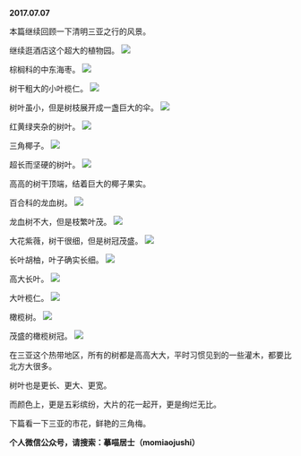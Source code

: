 
          
**2017.07.07**

本篇继续回顾一下清明三亚之行的风景。

继续逛酒店这个超大的植物园。
![](https://mmbiz.qlogo.cn/mmbiz_jpg/uDI3FLln00azVfjrRhucIlXWh9N4Gm50peTpnicX1Ek9hvTFdrESibJbHHGkdxORx69EkxapX4F6BXMxSyG5RHZA/0?wx_fmt=jpeg)


棕榈科的中东海枣。
![](https://mmbiz.qlogo.cn/mmbiz_jpg/uDI3FLln00azVfjrRhucIlXWh9N4Gm50ZsZNqJfDpeQeEickXBzIGa7ZpPVoTMjrWvtGqHXIicibmXY5ZKIbX0XKA/0?wx_fmt=jpeg)


树干粗大的小叶榄仁。
![](https://mmbiz.qlogo.cn/mmbiz_jpg/uDI3FLln00azVfjrRhucIlXWh9N4Gm50oibA81FuBibHGkGwXuf9bws7oKf9ciaNpE0QpuqkGtsdHHiciaT3RwIvGfg/0?wx_fmt=jpeg)


树叶虽小，但是树枝展开成一盏巨大的伞。
![](https://mmbiz.qlogo.cn/mmbiz_jpg/uDI3FLln00azVfjrRhucIlXWh9N4Gm50sceDafuiaicK2mBs5o0iaqJ7wLwibJ4lGWHpwS4qYurm7KdGggOoVvE0zQ/0?wx_fmt=jpeg)


红黄绿夹杂的树叶。
![](https://mmbiz.qlogo.cn/mmbiz_jpg/uDI3FLln00azVfjrRhucIlXWh9N4Gm50lnb4EdFEj5uWXIJlmWQNWeBDZQtjtfdIIc3F11wwVjaCceIrdmsCMg/0?wx_fmt=jpeg)


三角椰子。
![](https://mmbiz.qlogo.cn/mmbiz_jpg/uDI3FLln00azVfjrRhucIlXWh9N4Gm50t9HqicoYVbYkRzcVApNvBXe8b2T1XriaJYvLtrpoQI6cYeCvMCxwFdCg/0?wx_fmt=jpeg)


超长而坚硬的树叶。
![](https://mmbiz.qlogo.cn/mmbiz_jpg/uDI3FLln00azVfjrRhucIlXWh9N4Gm50uZvhiaZKI3THKOaCbRcBnBr34VacMrcMdACh3LYD8SkXYNHm70tW2Fw/0?wx_fmt=jpeg)


高高的树干顶端，结着巨大的椰子果实。

百合科的龙血树。
![](https://mmbiz.qlogo.cn/mmbiz_jpg/uDI3FLln00azVfjrRhucIlXWh9N4Gm50ZialhsmonRgsz810JGSK7dwyMrPJctiah6H5cvjnhPxzpaEicyHhMkbUQ/0?wx_fmt=jpeg)


龙血树不大，但是枝繁叶茂。
![](https://mmbiz.qlogo.cn/mmbiz_jpg/uDI3FLln00azVfjrRhucIlXWh9N4Gm5087jatouXZBTurqqvia4TCR1Ec6BpWI7icELeZq1ib4bibvYepIA6Xt5JIA/0?wx_fmt=jpeg)


大花紫薇，树干很细，但是树冠茂盛。
![](https://mmbiz.qlogo.cn/mmbiz_jpg/uDI3FLln00azVfjrRhucIlXWh9N4Gm50LS7nj6VxjUjUmN3JWucga0C13jfqIohk5zMCOzEv2mQrfkaicm6S6tw/0?wx_fmt=jpeg)


长叶胡柚，叶子确实长细。
![](https://mmbiz.qlogo.cn/mmbiz_jpg/uDI3FLln00azVfjrRhucIlXWh9N4Gm508UExUm4zayUicnYuFQ0Hhqb7Tsf35zCPIVlvWiaNWjfG0ibG2vClMtcFw/0?wx_fmt=jpeg)


高大长叶。
![](https://mmbiz.qlogo.cn/mmbiz_jpg/uDI3FLln00azVfjrRhucIlXWh9N4Gm50oVAEzicic7GmzxZK93UgUd4vyskicLgTusRVaViaNicLQyqbfjGEqVXASiag/0?wx_fmt=jpeg)


大叶榄仁。
![](https://mmbiz.qlogo.cn/mmbiz_jpg/uDI3FLln00azVfjrRhucIlXWh9N4Gm50GRibSwhxdZCmVvLmJKcQWVfANE41u0oZ851XfiaYCriatmdUSE1XVFC0w/0?wx_fmt=jpeg)


橄榄树。
![](https://mmbiz.qlogo.cn/mmbiz_jpg/uDI3FLln00azVfjrRhucIlXWh9N4Gm50Mm30L4LialBrCB81RrS4UiaoZeLXfdHkJeic7rGo4ta0C5icAbmtWTN6DA/0?wx_fmt=jpeg)


茂盛的橄榄树冠。
![](https://mmbiz.qlogo.cn/mmbiz_jpg/uDI3FLln00azVfjrRhucIlXWh9N4Gm508T4Wj32dkNR9Trcc5Ms8h2e98MYA2ia0NOZ8z92QtTchIM8bZWXH0Jg/0?wx_fmt=jpeg)


在三亚这个热带地区，所有的树都是高高大大，平时习惯见到的一些灌木，都要比北方大很多。

树叶也是更长、更大、更宽。

而颜色上，更是五彩缤纷，大片的花一起开，更是绚烂无比。

下篇看一下三亚的市花，鲜艳的三角梅。


**个人微信公众号，请搜索：摹喵居士（momiaojushi）**

        